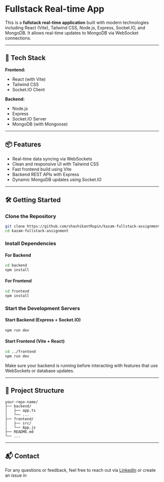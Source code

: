 # Fullstack Real-time App

This is a **fullstack real-time application** built with modern technologies including React (Vite), Tailwind CSS, Node.js, Express, Socket.IO, and MongoDB. It allows real-time updates to MongoDB via WebSocket connections.

---

## 🚀 Tech Stack

**Frontend:**
- React (with Vite)
- Tailwind CSS
- Socket.IO Client

**Backend:**
- Node.js
- Express
- Socket.IO Server
- MongoDB (with Mongoose)

---

## 📦 Features
- Real-time data syncing via WebSockets
- Clean and responsive UI with Tailwind CSS
- Fast frontend build using Vite
- Backend REST APIs with Express
- Dynamic MongoDB updates using Socket.IO

---

## 🛠️ Getting Started

### Clone the Repository
```bash
git clone https://github.com/shashikantRupin/kazam-fullstack-assignment
cd kazam-fullstack-assignment
```

### Install Dependencies
#### For Backend
```bash
cd backend
npm install
```

#### For Frontend
```bash
cd frontend
npm install
```

### Start the Development Servers
#### Start Backend (Express + Socket.IO)
```bash
npm run dev
```

#### Start Frontend (Vite + React)
```bash
cd ../frontend
npm run dev
```

Make sure your backend is running before interacting with features that use WebSockets or database updates.

---

## 📁 Project Structure
```
your-repo-name/
├── backend/
│   ├── app.ts
│   └── ...
├── frontend/
│   ├── src/
│   └── App.js
├── README.md
└── ...
```

---


## 📬 Contact
For any questions or feedback, feel free to reach out via [LinkedIn](https://www.linkedin.com/in/rupin-raj-d98/) or create an issue in
